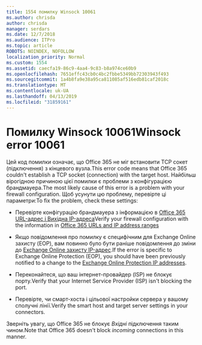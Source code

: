 ```yaml
---
title: 1554 помилку Winsock 10061
ms.author: chrisda
author: chrisda
manager: serdars
ms.date: 12/7/2018
ms.audience: ITPro
ms.topic: article
ROBOTS: NOINDEX, NOFOLLOW
localization_priority: Normal
ms.custom: 1554
ms.assetid: caecfa19-86c9-4aa4-9c83-b8a974ce60b9
ms.openlocfilehash: 7651effc43cb0c4bc2fbbe5349bb72303943f493
ms.sourcegitcommit: 1a4b8fa9e38a95ca811085af516edb81caf2018c
ms.translationtype: MT
ms.contentlocale: uk-UA
ms.lasthandoff: 04/13/2019
ms.locfileid: "31859161"
---
```

# <a name="winsock-error-10061"></a><span data-ttu-id="cdb61-102">Помилку Winsock 10061</span><span class="sxs-lookup"><span data-stu-id="cdb61-102">Winsock error 10061</span></span>

<span data-ttu-id="cdb61-103">Цей код помилки означає, що Office 365 не міг встановити TCP сокет (підключення) з кінцевого вузла.</span><span class="sxs-lookup"><span data-stu-id="cdb61-103">This error code means that Office 365 couldn't establish a TCP socket (connection) with the target host.</span></span> <span data-ttu-id="cdb61-104">Найбільш вірогідною причиною цієї помилки є проблеми з конфігурацією брандмауера.</span><span class="sxs-lookup"><span data-stu-id="cdb61-104">The most likely cause of this error is a problem with your firewall configuration.</span></span> <span data-ttu-id="cdb61-105">Щоб усунути цю проблему, перевірте ці параметри:</span><span class="sxs-lookup"><span data-stu-id="cdb61-105">To fix the problem, check these settings:</span></span>

- <span data-ttu-id="cdb61-106">Перевірте конфігурацію брандмауера з інформацією в [Office 365 URL-адрес і Вихідна IP-адреса](https://docs.microsoft.com/office365/enterprise/urls-and-ip-address-ranges)</span><span class="sxs-lookup"><span data-stu-id="cdb61-106">Verify your firewall configuration with the information in [Office 365 URLs and IP address ranges](https://docs.microsoft.com/office365/enterprise/urls-and-ip-address-ranges)</span></span>

- <span data-ttu-id="cdb61-107">Якщо повідомлення про помилку є специфічним для Exchange Online захисту (EOP), вам повинно було бути раніше повідомлення до зміни до [Exchange Online захисту IP-адрес](https://docs.microsoft.com/office365/SecurityCompliance/eop/exchange-online-protection-ip-addresses).</span><span class="sxs-lookup"><span data-stu-id="cdb61-107">If the error is specific to Exchange Online Protection (EOP), you should have been previously notified to a change to the [Exchange Online Protection IP addresses](https://docs.microsoft.com/office365/SecurityCompliance/eop/exchange-online-protection-ip-addresses).</span></span>

- <span data-ttu-id="cdb61-108">Переконайтеся, що ваш інтернет-провайдер (ISP) не блокує порту.</span><span class="sxs-lookup"><span data-stu-id="cdb61-108">Verify that your Internet Service Provider (ISP) isn't blocking the port.</span></span>

- <span data-ttu-id="cdb61-109">Перевірте, чи смарт-хоста і цільової настройки сервера у вашому сполучні лінії.</span><span class="sxs-lookup"><span data-stu-id="cdb61-109">Verify the smart host and target server settings in your connectors.</span></span>

<span data-ttu-id="cdb61-110">Зверніть увагу, що Office 365 не блокує *Вхідні* підключення таким чином.</span><span class="sxs-lookup"><span data-stu-id="cdb61-110">Note that Office 365 doesn't block *incoming* connections in this manner.</span></span>
